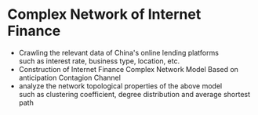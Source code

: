 # Complex Network of Internet Finance

+ Crawling the relevant data of China's online lending platforms  
such as interest rate, business type, location, etc.
+ Construction of Internet Finance Complex Network Model Based on anticipation Contagion Channel
+ analyze the network topological properties of the above model  
such as clustering coefficient, degree distribution and average shortest path
